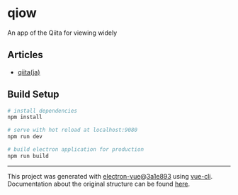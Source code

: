 # qiow

An app of the Qiita for viewing widely

## Articles

- [qiita(ja)](http://qiita.com/nju33/items/b54fe4fcaced2e0328dc)

## Build Setup

``` bash
# install dependencies
npm install

# serve with hot reload at localhost:9080
npm run dev

# build electron application for production
npm run build


```

---

This project was generated with [electron-vue](https://github.com/SimulatedGREG/electron-vue)@[3a1e893](https://github.com/SimulatedGREG/electron-vue/tree/3a1e893e10e8dcfb4c5e5580810ed70f74b3a83e) using [vue-cli](https://github.com/vuejs/vue-cli). Documentation about the original structure can be found [here](https://simulatedgreg.gitbooks.io/electron-vue/content/index.html).
